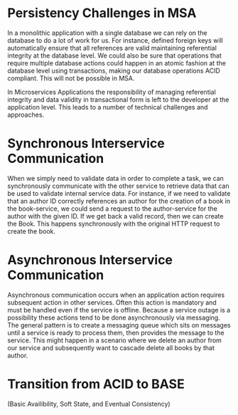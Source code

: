 # Persistency Challenges in MSA

In a monolithic application with a single database we can rely on the database to do a lot of work for us. For instance, defined foreign keys will automatically ensure that all references are valid maintaining referential integrity at the database level.  We could also be sure that operations that require multiple database actions could happen in an atomic fashion at the database level using transactions, making our database operations ACID compliant.  This will not be possible in MSA.

In Microservices Applications the responsibility of managing referential integrity and data validity in transactional form is left to the developer at the application level. This leads to a number of technical challenges and approaches.

# Synchronous Interservice Communication
When we simply need to validate data in order to complete a task, we can synchronously communicate with the other service to retrieve data that can
be used to validate internal service data.  For instance, if we need to validate that an author ID correctly references an author for the creation of a book in the book-service, we could send a request to the author-service for the author with the given ID. If we get back a valid record, then we can create the Book.  This happens synchronously with the original HTTP request to create the book.

# Asynchronous Interservice Communication
Asynchronous communication occurs when an application action requires subsequent action in other services.  Often this action is mandatory and must be handled even if the service is offline. Because a service outage is a possibility these actions tend to be done asynchronously via messaging. The general pattern is to create a messaging queue which sits on messages until a service is ready to process them, then provides the message to the service. This might happen in a scenario where we delete an author from our service and subsequently want to cascade delete all books by that author.

# Transition from ACID to BASE 
(Basic Availibility, Soft State, and Eventual Consistency)
